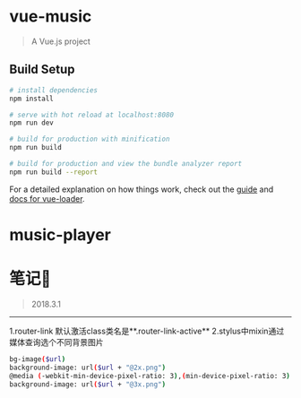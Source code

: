 # vue-music

> A Vue.js project

## Build Setup

``` bash
# install dependencies
npm install

# serve with hot reload at localhost:8080
npm run dev

# build for production with minification
npm run build

# build for production and view the bundle analyzer report
npm run build --report
```

For a detailed explanation on how things work, check out the [guide](http://vuejs-templates.github.io/webpack/) and [docs for vue-loader](http://vuejs.github.io/vue-loader).
# music-player

# 笔记📒
> 2018.3.1
-------------
1.router-link 默认激活class类名是**.router-link-active**
2.stylus中mixin通过媒体查询选个不同背景图片
``` bash
bg-image($url)
background-image: url($url + "@2x.png")
@media (-webkit-min-device-pixel-ratio: 3),(min-device-pixel-ratio: 3)
background-image: url($url + "@3x.png")
```
